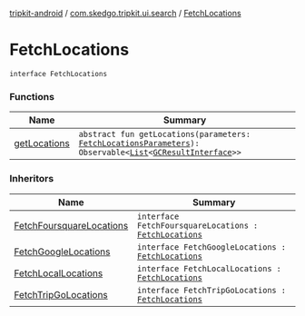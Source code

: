 [tripkit-android](../../index.md) / [com.skedgo.tripkit.ui.search](../index.md) / [FetchLocations](./index.md)

# FetchLocations

`interface FetchLocations`

### Functions

| Name | Summary |
|---|---|
| [getLocations](get-locations.md) | `abstract fun getLocations(parameters: `[`FetchLocationsParameters`](../-fetch-locations-parameters/index.md)`): Observable<`[`List`](https://kotlinlang.org/api/latest/jvm/stdlib/kotlin.collections/-list/index.html)`<`[`GCResultInterface`](../../com.skedgo.geocoding.agregator/-g-c-result-interface/index.md)`>>` |

### Inheritors

| Name | Summary |
|---|---|
| [FetchFoursquareLocations](../-fetch-foursquare-locations/index.md) | `interface FetchFoursquareLocations : `[`FetchLocations`](./index.md) |
| [FetchGoogleLocations](../-fetch-google-locations/index.md) | `interface FetchGoogleLocations : `[`FetchLocations`](./index.md) |
| [FetchLocalLocations](../-fetch-local-locations/index.md) | `interface FetchLocalLocations : `[`FetchLocations`](./index.md) |
| [FetchTripGoLocations](../-fetch-trip-go-locations/index.md) | `interface FetchTripGoLocations : `[`FetchLocations`](./index.md) |
